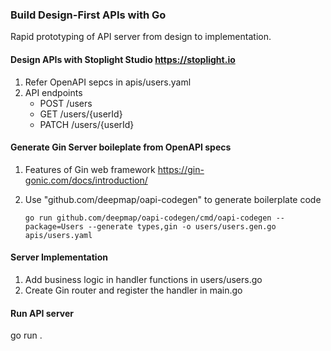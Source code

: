 
### Build Design-First APIs with Go

Rapid prototyping of API server from design to implementation.

#### Design APIs with Stoplight Studio https://stoplight.io
1. Refer OpenAPI sepcs in apis/users.yaml
2. API endpoints
    -  POST /users
    -  GET /users/{userId}
    -  PATCH /users/{userId}

#### Generate Gin Server boileplate from OpenAPI specs 

1. Features of Gin web framework https://gin-gonic.com/docs/introduction/
2. Use "github.com/deepmap/oapi-codegen" to generate boilerplate code
 
       go run github.com/deepmap/oapi-codegen/cmd/oapi-codegen --package=Users --generate types,gin -o users/users.gen.go apis/users.yaml

#### Server Implementation
1. Add business logic in handler functions in users/users.go
2. Create Gin router and register the handler in main.go

#### Run API server
go run .












